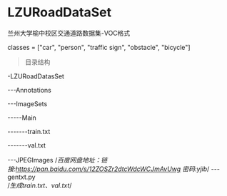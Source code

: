 # LZURoadDataSet
兰州大学榆中校区交通道路数据集-VOC格式

classes = ["car", "person", "traffic sign", "obstacle", "bicycle"]

> 目录结构

-LZURoadDatasSet

---Annotations

---ImageSets

-----Main

-------train.txt

-------val.txt

---JPEGImages 
/*百度网盘地址：链接:https://pan.baidu.com/s/12ZOSZr2dtcWdcWCJmAvUwg  密码:yjib*/
---gentxt.py  
/*生成train.txt、val.txt*/
